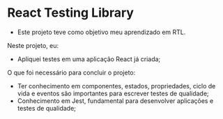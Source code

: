 # React Testing Library

<ul>
<li>Este projeto teve como objetivo meu aprendizado em RTL.</li>
</ul>

Neste projeto, eu:
<ul>
<li>Apliquei testes em uma aplicação React já criada;</li>
</ul>

O que foi necessário para concluir o projeto:
<ul>
<li>Ter conhecimento em componentes, estados, propriedades, ciclo de vida e eventos são importantes para escrever testes de qualidade;</li>
<li>Conhecimento em Jest, fundamental para desenvolver aplicações e testes de qualidade;</li>
</ul>
